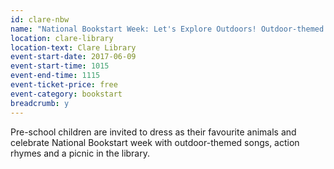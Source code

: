 ```yaml
---
id: clare-nbw
name: "National Bookstart Week: Let's Explore Outdoors! Outdoor-themed songs, rhymes and a picnic in the library for pre-school children"
location: clare-library
location-text: Clare Library
event-start-date: 2017-06-09
event-start-time: 1015
event-end-time: 1115
event-ticket-price: free
event-category: bookstart
breadcrumb: y
---
```


Pre-school children are invited to dress as their favourite animals and celebrate National Bookstart week with outdoor-themed songs, action rhymes and a picnic in the library.
